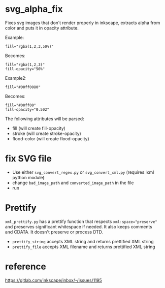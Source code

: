 # svg_alpha_fix
Fixes svg images that don't render properly in inkscape, extracts alpha from color and puts it in opacity attribute.

Example:
```
fill="rgba(1,2,3,50%)"
```
Becomes:
```
fill="rgba(1,2,3)"
fill-opacity="50%"
```
Example2:
```
fill="#00ff0080"
```
Becomes:
```
fill="#00ff00"
fill-opacity="0.502"
```

The following attributes will be parsed:
* fill (will create fill-opacity)
* stroke (will create stroke-opacity)
* flood-color (will create flood-opacity)

# fix SVG file
* Use either `svg_convert_regex.py` or `svg_convert_xml.py` (requires lxml python module)
* change `bad_image_path` and `converted_image_path` in the file
* run

# Prettify
`xml_prettify.py` has a prettify function that respects `xml:space="preserve"` and preserves significant whitespace if needed.
It also keeps comments and CDATA. It doesn't preserve or process DTD.

* `prettify_string` accepts XML string and returns prettified XML string
* `prettify_file` accepts XML filename and returns prettified XML string



# reference
https://gitlab.com/inkscape/inbox/-/issues/1195
